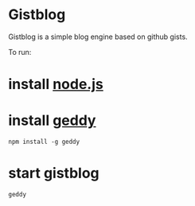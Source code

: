 Gistblog
========

Gistblog is a simple blog engine based on github gists.

To run:

# install [node.js](https://github.com/joyent/node/wiki/Installation)

# install [geddy](http://geddyjs.org/)

    npm install -g geddy
    
# start gistblog

    geddy